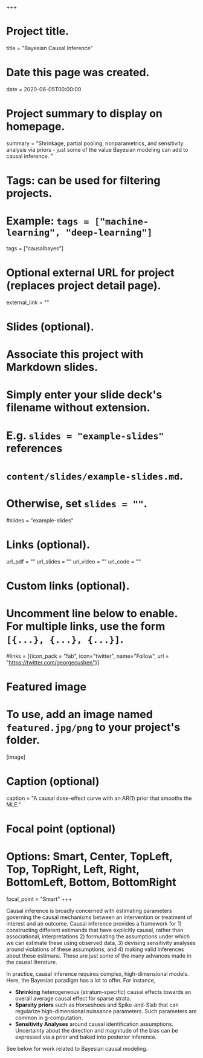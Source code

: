 +++
# Project title.
title = "Bayesian Causal Inference"

# Date this page was created.
date = 2020-06-05T00:00:00

# Project summary to display on homepage.
summary = "Shrinkage, partial pooling, nonparametrics, and sensitivity analysis via priors - just some of the value Bayesian modeling can add to causal inference. "

# Tags: can be used for filtering projects.
# Example: `tags = ["machine-learning", "deep-learning"]`
tags = ["causalbayes"]

# Optional external URL for project (replaces project detail page).
external_link = ""

# Slides (optional).
#   Associate this project with Markdown slides.
#   Simply enter your slide deck's filename without extension.
#   E.g. `slides = "example-slides"` references 
#   `content/slides/example-slides.md`.
#   Otherwise, set `slides = ""`.
#slides = "example-slides"

# Links (optional).
url_pdf = ""
url_slides = ""
url_video = ""
url_code = ""

# Custom links (optional).
#   Uncomment line below to enable. For multiple links, use the form `[{...}, {...}, {...}]`.
#links = [{icon_pack = "fab", icon="twitter", name="Follow", url = "https://twitter.com/georgecushen"}]

# Featured image
# To use, add an image named `featured.jpg/png` to your project's folder. 
[image]
  # Caption (optional)
  caption = "A causal dose-effect curve with an AR(1) prior that smooths the MLE."
  
  # Focal point (optional)
  # Options: Smart, Center, TopLeft, Top, TopRight, Left, Right, BottomLeft, Bottom, BottomRight
  focal_point = "Smart"
+++

Causal inference is broadly concerned with estimating parameters governing the causal mechanisms between an intervention or treatment of interest and an outcome. Causal inference provides a framework for 1) constructing different estimands that have explicitly causal, rather than associational, interpretations 2) formulating the assumptions under which we can estimate these using observed data, 3) devising sensitivity analyses around violations of these assumptions, and 4) making valid inferences about these estimans. These are just some of the many advances made in the causal literature.

In practice, causal inference requires complex, high-dimensional models. Here, the Bayesian paradigm has a lot to offer. For instance, 

* **Shrinking** heterogeneous (stratum-specific) causal effects towards an overall average causal effect for sparse strata.
*  **Sparsity priors** such as Horseshoes and Spike-and-Slab that can regularize high-dimensional nuissance parameters. Such parameters are common in g-computation.
*  **Sensitivity Analyses** around causal identification assumptions. Uncertainty about the direction and magnitude of the bias can be expressed via a prior and baked into posterior inference.

See below for work related to Bayesian causal modeling.
